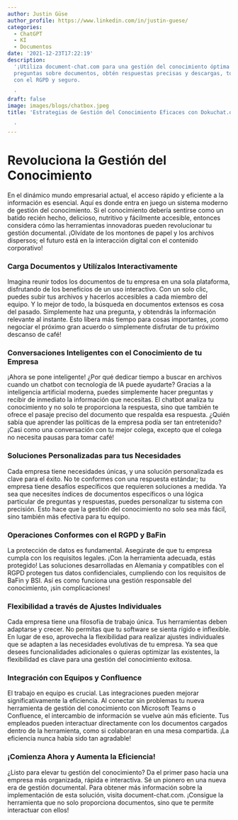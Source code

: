```yaml
---
author: Justin Güse
author_profile: https://www.linkedin.com/in/justin-guese/
categories:
  - ChatGPT
  - KI
  - Documentos
date: '2021-12-23T17:22:19'
description:
  '¡Utiliza document-chat.com para una gestión del conocimiento óptima! Haz
  preguntas sobre documentos, obtén respuestas precisas y descargas, todo de conformidad
  con el RGPD y seguro.

  '
draft: false
image: images/blogs/chatbox.jpeg
title: 'Estrategias de Gestión del Conocimiento Eficaces con Dokuchat.de

  '
---
```


# Revoluciona la Gestión del Conocimiento

En el dinámico mundo empresarial actual, el acceso rápido y eficiente a la información es esencial. Aquí es donde entra en juego un sistema moderno de gestión del conocimiento. Si el conocimiento debería sentirse como un batido recién hecho, delicioso, nutritivo y fácilmente accesible, entonces considera cómo las herramientas innovadoras pueden revolucionar tu gestión documental. ¡Olvídate de los montones de papel y los archivos dispersos; el futuro está en la interacción digital con el contenido corporativo!

### Carga Documentos y Utilízalos Interactivamente

Imagina reunir todos los documentos de tu empresa en una sola plataforma, disfrutando de los beneficios de un uso interactivo. Con un solo clic, puedes subir tus archivos y hacerlos accesibles a cada miembro del equipo. Y lo mejor de todo, la búsqueda en documentos extensos es cosa del pasado. Simplemente haz una pregunta, y obtendrás la información relevante al instante. Esto libera más tiempo para cosas importantes, ¡como negociar el próximo gran acuerdo o simplemente disfrutar de tu próximo descanso de café!

### Conversaciones Inteligentes con el Conocimiento de tu Empresa

¡Ahora se pone inteligente! ¿Por qué dedicar tiempo a buscar en archivos cuando un chatbot con tecnología de IA puede ayudarte? Gracias a la inteligencia artificial moderna, puedes simplemente hacer preguntas y recibir de inmediato la información que necesitas. El chatbot analiza tu conocimiento y no solo te proporciona la respuesta, sino que también te ofrece el pasaje preciso del documento que respalda esa respuesta. ¿Quién sabía que aprender las políticas de la empresa podía ser tan entretenido? ¡Casi como una conversación con tu mejor colega, excepto que el colega no necesita pausas para tomar café!

### Soluciones Personalizadas para tus Necesidades

Cada empresa tiene necesidades únicas, y una solución personalizada es clave para el éxito. No te conformes con una respuesta estándar; tu empresa tiene desafíos específicos que requieren soluciones a medida. Ya sea que necesites índices de documentos específicos o una lógica particular de preguntas y respuestas, puedes personalizar tu sistema con precisión. Esto hace que la gestión del conocimiento no solo sea más fácil, sino también más efectiva para tu equipo.

### Operaciones Conformes con el RGPD y BaFin

La protección de datos es fundamental. Asegúrate de que tu empresa cumpla con los requisitos legales. ¡Con la herramienta adecuada, estás protegido! Las soluciones desarrolladas en Alemania y compatibles con el RGPD protegen tus datos confidenciales, cumpliendo con los requisitos de BaFin y BSI. Así es como funciona una gestión responsable del conocimiento, ¡sin complicaciones!

### Flexibilidad a través de Ajustes Individuales

Cada empresa tiene una filosofía de trabajo única. Tus herramientas deben adaptarse y crecer. No permitas que tu software se sienta rígido e inflexible. En lugar de eso, aprovecha la flexibilidad para realizar ajustes individuales que se adapten a las necesidades evolutivas de tu empresa. Ya sea que desees funcionalidades adicionales o quieras optimizar las existentes, la flexibilidad es clave para una gestión del conocimiento exitosa.

### Integración con Equipos y Confluence

El trabajo en equipo es crucial. Las integraciones pueden mejorar significativamente la eficiencia. Al conectar sin problemas tu nueva herramienta de gestión del conocimiento con Microsoft Teams o Confluence, el intercambio de información se vuelve aún más eficiente. Tus empleados pueden interactuar directamente con los documentos cargados dentro de la herramienta, como si colaboraran en una mesa compartida. ¡La eficiencia nunca había sido tan agradable!

### ¡Comienza Ahora y Aumenta la Eficiencia!

¿Listo para elevar tu gestión del conocimiento? Da el primer paso hacia una empresa más organizada, rápida e interactiva. Sé un pionero en una nueva era de gestión documental. Para obtener más información sobre la implementación de esta solución, visita document-chat.com. ¡Consigue la herramienta que no solo proporciona documentos, sino que te permite interactuar con ellos!
